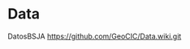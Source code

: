 # Data
DatosBSJA
[https://github.com/GeoCIC/Data.wiki.git
](https://github.com/GeoCIC/Data/wiki/GISBSJA)

